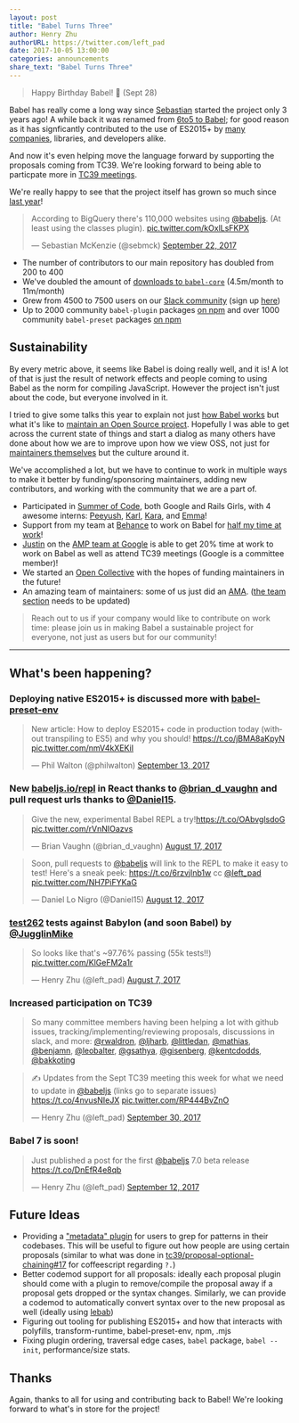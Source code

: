 ```yaml
---
layout: post
title: "Babel Turns Three"
author: Henry Zhu
authorURL: https://twitter.com/left_pad
date: 2017-10-05 13:00:00
categories: announcements
share_text: "Babel Turns Three"
---
```


> Happy Birthday Babel! 🎂 (Sept 28)

Babel has really come a long way since [Sebastian](https://github.com/kittens) started the project only 3 years ago! A while back it was renamed from [6to5 to Babel](https://babeljs.io/blog/2015/02/15/not-born-to-die); for good reason as it has signficantly contributed to the use of ES2015+ by [many companies](https://babeljs.io/users), libraries, and developers alike.

<!--truncate-->

And now it's even helping move the language forward by supporting the proposals coming from TC39. We're looking forward to being able to particpate more in [TC39 meetings](https://twitter.com/loganfsmyth/status/844252727186149377).

We're really happy to see that the project itself has grown so much since [last year](https://babeljs.io/blog/2016/09/28/6.16.0)!

<blockquote class="twitter-tweet" data-cards="hidden" data-lang="en"><p lang="en" dir="ltr">According to BigQuery there&#39;s 110,000 websites using <a href="https://twitter.com/babeljs?ref_src=twsrc%5Etfw">@babeljs</a>. (At least using the classes plugin). <a href="https://t.co/kOxlLsFKPX">pic.twitter.com/kOxlLsFKPX</a></p>&mdash; Sebastian McKenzie (@sebmck) <a href="https://twitter.com/sebmck/status/911336494824132608?ref_src=twsrc%5Etfw">September 22, 2017</a></blockquote>
<script async src="//platform.twitter.com/widgets.js" charset="utf-8"></script>

- The number of contributors to our main repository has doubled from 200 to 400
- We've doubled the amount of [downloads to `babel-core`](https://www.npmjs.com/package/babel-core) (4.5m/month to 11m/month)
- Grew from 4500 to 7500 users on our [Slack community](https://babeljs.slack.com) (sign up [here](http://slack.babeljs.io/))
- Up to 2000 community `babel-plugin` packages [on npm](https://www.npmjs.com/search?q=babel-plugin) and over 1000 community `babel-preset` packages [on npm](https://www.npmjs.com/search?q=babel-preset)

## Sustainability

By every metric above, it seems like Babel is doing really well, and it is! A lot of that is just the result of network effects and people coming to using Babel as the norm for compiling JavaScript. However the project isn't just about the code, but everyone involved in it.

I tried to give some talks this year to explain not just [how Babel works](https://github.com/hzoo/so-how-does-babel-even-work) but what it's like to [maintain an Open Source project](https://github.com/hzoo/maintaining-an-oss-project). Hopefully I was able to get across the current state of things and start a dialog as many others have done about how we are to improve upon how we view OSS, not just for [maintainers themselves](https://github.com/hzoo/maintainer-heal-thyself) but the culture around it.

We've accomplished a lot, but we have to continue to work in multiple ways to make it better by funding/sponsoring maintainers, adding new contributors, and working with the community that we are a part of.

- Participated in [Summer of Code](https://babeljs.io/blog/2017/08/09/babel-and-summer-of-code), both Google and Rails Girls, with 4 awesome interns: [Peeyush](https://twitter.com/peeyFTW), [Karl](https://twitter.com/qantas94heavy), [Kara](https://twitter.com/KaraMarck), and [Emma](https://twitter.com/EmmaMDeacon)!
- Support from my team at [Behance](https://twitter.com/Behance) to work on Babel for [half my time at work](https://twitter.com/left_pad/status/867714802386444288)!
- [Justin](https://github.com/jridgewell) on the [AMP team at Google](https://twitter.com/AMPhtml/status/883373137517092864) is able to get 20% time at work to work on Babel as well as attend TC39 meetings (Google is a committee member)!
- We started an [Open Collective](https://opencollective.com/babel) with the hopes of funding maintainers in the future!
- An amazing team of maintainers: some of us just did an [AMA](https://hashnode.com/ama/with-babel-team-cj7awmk5e00ij54wu6onnyc5w). ([the team section](https://github.com/babel/babel#team) needs to be updated)

> Reach out to us if your company would like to contribute on work time: please join us in making Babel a sustainable project for everyone, not just as users but for our community!

---

## What's been happening?

### Deploying native ES2015+ is discussed more with [babel-preset-env](https://github.com/babel/babel-preset-env)

<blockquote class="twitter-tweet" data-lang="en"><p lang="en" dir="ltr">New article: How to deploy ES2015+ code in production today (without transpiling to ES5) and why you should! <a href="https://t.co/jBMA8aKpyN">https://t.co/jBMA8aKpyN</a> <a href="https://t.co/nmV4kXEKiI">pic.twitter.com/nmV4kXEKiI</a></p>&mdash; Phil Walton (@philwalton) <a href="https://twitter.com/philwalton/status/908082461799616512?ref_src=twsrc%5Etfw">September 13, 2017</a></blockquote>

### New [babeljs.io/repl](https://babeljs.io/repl) in React thanks to [@brian_d_vaughn](https://twitter.com/brian_d_vaughn) and pull request urls thanks to [@Daniel15](https://twitter.com/Daniel15).

<blockquote class="twitter-tweet" data-cards="hidden" data-lang="en"><p lang="en" dir="ltr">Give the new, experimental Babel REPL a try!<a href="https://t.co/OAbvglsdoG">https://t.co/OAbvglsdoG</a> <a href="https://t.co/rVnNIOazvs">pic.twitter.com/rVnNIOazvs</a></p>&mdash; Brian Vaughn (@brian_d_vaughn) <a href="https://twitter.com/brian_d_vaughn/status/898215894639423488?ref_src=twsrc%5Etfw">August 17, 2017</a></blockquote>

<blockquote class="twitter-tweet" data-lang="en"><p lang="en" dir="ltr">Soon, pull requests to <a href="https://twitter.com/babeljs?ref_src=twsrc%5Etfw">@babeljs</a> will link to the REPL to make it easy to test! Here&#39;s a sneak peek: <a href="https://t.co/6rzvjlnb1w">https://t.co/6rzvjlnb1w</a> cc <a href="https://twitter.com/left_pad?ref_src=twsrc%5Etfw">@left_pad</a> <a href="https://t.co/NH7PiFYKaG">pic.twitter.com/NH7PiFYKaG</a></p>&mdash; Daniel Lo Nigro (@Daniel15) <a href="https://twitter.com/Daniel15/status/896511729185603584?ref_src=twsrc%5Etfw">August 12, 2017</a></blockquote>

### [test262](https://github.com/tc39/test262) tests against Babylon (and soon Babel) by [@JugglinMike](https://twitter.com/JugglinMike)

<blockquote class="twitter-tweet" data-conversation="none" data-lang="en"><p lang="en" dir="ltr">So looks like that&#39;s ~97.76% passing (55k tests!!) <a href="https://t.co/KlGeFM2a1r">pic.twitter.com/KlGeFM2a1r</a></p>&mdash; Henry Zhu (@left_pad) <a href="https://twitter.com/left_pad/status/894370297264189440?ref_src=twsrc%5Etfw">August 7, 2017</a></blockquote>

### Increased participation on TC39

> So many committee members having been helping a lot with github issues, tracking/implementing/reviewing proposals, discussions in slack, and more: [@rwaldron](https://twitter.com/rwaldron), [@ljharb](https://twitter.com/ljharb), [@littledan](https://twitter.com/littledan), [@mathias](https://twitter.com/mathias), [@benjamn](https://twitter.com/benjamn), [@leobalter](https://twitter.com/leobalter), [@gsathya](https://twitter.com/_gsathya), [@gisenberg](https://twitter.com/the_gisenberg), [@kentcdodds](https://twitter.com/kentcdodds), [@bakkoting](https://twitter.com/bakkoting)

<blockquote class="twitter-tweet" data-cards="hidden" data-lang="en"><p lang="en" dir="ltr">✍️ Updates from the Sept TC39 meeting this week for what we need to update in <a href="https://twitter.com/babeljs?ref_src=twsrc%5Etfw">@babeljs</a> (links go to separate issues) <a href="https://t.co/4nvusNIeJX">https://t.co/4nvusNIeJX</a> <a href="https://t.co/RP444BvZnO">pic.twitter.com/RP444BvZnO</a></p>&mdash; Henry Zhu (@left_pad) <a href="https://twitter.com/left_pad/status/914118289181298688?ref_src=twsrc%5Etfw">September 30, 2017</a></blockquote>

### Babel 7 is soon!

<blockquote class="twitter-tweet" data-cards="hidden" data-lang="en"><p lang="en" dir="ltr">Just published a post for the first <a href="https://twitter.com/babeljs?ref_src=twsrc%5Etfw">@babeljs</a> 7.0 beta release <a href="https://t.co/DnEfR4e8qb">https://t.co/DnEfR4e8qb</a></p>&mdash; Henry Zhu (@left_pad) <a href="https://twitter.com/left_pad/status/907607921290301440?ref_src=twsrc%5Etfw">September 12, 2017</a></blockquote>

## Future Ideas

- Providing a ["metadata" plugin](https://github.com/babel/notes/issues/34) for users to grep for patterns in their codebases. This will be useful to figure out how people are using certain proposals (similar to what was done in [tc39/proposal-optional-chaining#17](https://github.com/tc39/proposal-optional-chaining/issues/17) for coffeescript regarding `?.`)
- Better codemod support for all proposals: ideally each proposal plugin should come with a plugin to remove/compile the proposal away if a proposal gets dropped or the syntax changes. Similarly, we can provide a codemod to automatically convert syntax over to the new proposal as well (ideally using [lebab](https://lebab.io))
- Figuring out tooling for publishing ES2015+ and how that interacts with polyfills, transform-runtime, babel-preset-env, npm, .mjs
- Fixing plugin ordering, traversal edge cases, `babel` package, `babel --init`, performance/size stats.

## Thanks

Again, thanks to all for using and contributing back to Babel! We're looking forward to what's in store for the project!
